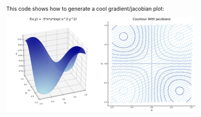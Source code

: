This code shows how to generate a cool gradient/jacobian plot:

![alt text](https://github.com/mthelm85/jacobian-gradient-plot/blob/master/jacobian.png "Jacobian/Gradient Plot")